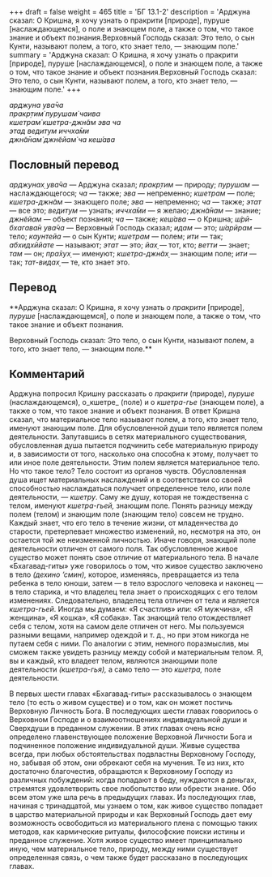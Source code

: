 +++
draft = false
weight = 465
title = 'БГ 13.1-2'
description = 'Арджуна сказал: О Кришна, я хочу узнать о пракрити [природе], пуруше [наслаждающемся], о поле и знающем поле, а также о том, что такое знание и объект познания.Верховный Господь сказал: Это тело, о сын Кунти, называют полем, а того, кто знает тело, — знающим поле.'
summary = 'Арджуна сказал: О Кришна, я хочу узнать о пракрити [природе], пуруше [наслаждающемся], о поле и знающем поле, а также о том, что такое знание и объект познания.Верховный Господь сказал: Это тело, о сын Кунти, называют полем, а того, кто знает тело, — знающим поле.'
+++

_арджуна ува̄ча  
пракр̣тим̇ пурушам̇ чаива  
кшетрам̇ кшетра-джн̃ам эва ча  
этад ведитум иччха̄ми  
джн̃а̄нам̇ джн̃ейам̇ ча кеш́ава_

## Пословный перевод

_арджунах̣_ _ува̄ча_ — Арджуна сказал; _пракр̣тим_ — природу; _пурушам_ — наслаждающегося; _ча_ — также; _эва_ — непременно; _кшетрам_ — поле; _кшетра_\-_джн̃ам_ — знающего поле; _эва_ — непременно; _ча_ — также; _этат_ — все это; _ведитум_ — узнать; _иччха̄ми_ — я желаю; _джн̃а̄нам_ — знание; _джн̃ейам_ — объект познания; _ча_ — также; _кеш́ава_ — о Кришна; _ш́рӣ_\-_бхагава̄н_ _ува̄ча_ — Верховный Господь сказал; _идам_ — это; _ш́арӣрам_ — тело; _каунтейа_ — о сын Кунти; _кшетрам_ — полем; _ити_ — так; _абхидхӣйате_ — называют; _этат_ — это; _йах̣_ — тот, кто; _ветти_ — знает; _там_ — он; _пра̄хух̣_ — именуют; _кшетра_\-_джн̃ах̣_ — знающим поле; _ити_ — так; _тат_\-_видах̣_ — те, кто знает это.

## Перевод

**Арджуна сказал: О Кришна, я хочу узнать о _пракрити_ \[природе\], _пуруше_ \[наслаждающемся\], о поле и знающем поле, а также о том, что такое знание и объект познания.  
  
Верховный Господь сказал: Это тело, о сын Кунти, называют полем, а того, кто знает тело, — знающим поле.**

## Комментарий

Арджуна попросил Кришну рассказать о _пракрити_ (природе), _пуруше_ (наслаждающемся), о_кшетре_ (поле) и о _кшетра-гье_ (знающем поле), а также о том, что такое знание и объект познания. В ответ Кришна сказал, что материальное тело называют полем, а того, кто знает тело, именуют знающим поле. Для обусловленной души тело является полем деятельности. Запутавшись в сетях материального существования, обусловленная душа пытается подчинить себе материальную природу и, в зависимости от того, насколько она способна к этому, получает то или иное поле деятельности. Этим полем является материальное тело. Но что такое тело? Тело состоит из органов чувств. Обусловленная душа ищет материальных наслаждений и в соответствии со своей способностью наслаждаться получает определенное тело, или поле деятельности, — _кшетру_. Саму же душу, которая не тождественна с телом, именуют _кшетра-гьей,_ знающим поле. Понять разницу между полем (телом) и знающим поле (знающим тело) совсем не трудно. Каждый знает, что его тело в течение жизни, от младенчества до старости, претерпевает множество изменений, но, несмотря на это, он остается той же неизменной личностью. Иначе говоря, знающий поле деятельности отличен от самого поля. Так обусловленное живое существо может понять свое отличие от материального тела. В начале «Бхагавад-гиты» уже говорилось о том, что живое существо заключено в тело _(дехино ’смин),_ которое, изменяясь, превращается из тела ребенка в тело юноши, затем — в тело взрослого человека и наконец — в тело старика, и что владелец тела знает о происходящих с его телом изменениях. Следовательно, владелец тела отличен от тела и является _кшетра-гьей_. Иногда мы думаем: «Я счастлив» или: «Я мужчина», «Я женщина», «Я кошка», «Я собака». Так знающий тело отождествляет себя с телом, хотя на самом деле отличен от него. Мы пользуемся разными вещами, например одеждой и т. д., но при этом никогда не путаем себя с ними. По аналогии с этим, немного поразмыслив, мы сможем также увидеть разницу между собой и материальным телом. Я, вы и каждый, кто владеет телом, являются знающими поле деятельности _(кшетра-гья),_ а само тело — это _кшетра,_ поле деятельности.

В первых шести главах «Бхагавад-гиты» рассказывалось о знающем тело (то есть о живом существе) и о том, как он может постичь Верховную Личность Бога. В последующих шести главах говорилось о Верховном Господе и о взаимоотношениях индивидуальной души и Сверхдуши в преданном служении. В этих главах очень ясно определено главенствующее положение Верховной Личности Бога и подчиненное положение индивидуальной души. Живые существа всегда, при любых обстоятельствах подвластны Верховному Господу, но, забывая об этом, они обрекают себя на мучения. Те из них, кто достаточно благочестив, обращаются к Верховному Господу из различных побуждений: когда попадают в беду, нуждаются в деньгах, стремятся удовлетворить свое любопытство или обрести знание. Обо всем этом уже шла речь в предыдущих главах. Из последующих глав, начиная с тринадцатой, мы узнаем о том, как живое существо попадает в царство материальной природы и как Верховный Господь дает ему возможность освободиться из материального плена с помощью таких методов, как кармические ритуалы, философские поиски истины и преданное служение. Хотя живое существо имеет принципиально иную, чем материальное тело, природу, между ними существует определенная связь, о чем также будет рассказано в последующих главах.
